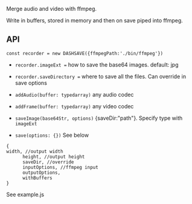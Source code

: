 Merge audio and video with ffmpeg.

Write in buffers, stored in memory and then on save piped into ffmpeg.

## API


`const recorder = new DASHSAVE({ffmpegPath:'./bin/ffmpeg'})`

- `recorder.imageExt =` how to save the base64 images. default: jpg

- `recorder.saveDirectory =` where to save all the files. Can override in save options

- `addAudio(buffer: typedarray)` any audio codec

- `addFrame(buffer: typedarray)` any video codec

- `saveImage(base64Str, options)` {saveDir:"path"}. Specify type with `imageExt`

- `save(options: {})` See below

```
{
width, //output width
      height, //output height
      saveDir, //override
      inputOptions, //ffmpeg input
      outputOptions, 
      withBuffers
}
```

See example.js

